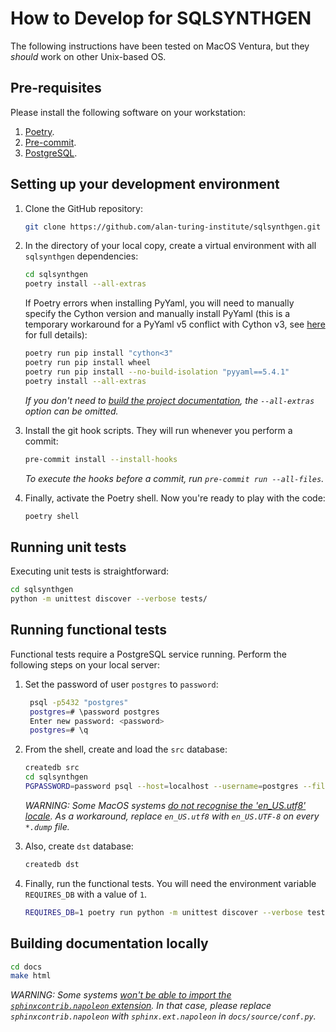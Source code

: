 # How to Develop for SQLSYNTHGEN

The following instructions have been tested on MacOS Ventura, but they *should* work on other Unix-based OS.

## Pre-requisites

Please install the following software on your workstation:

1. [Poetry](https://python-poetry.org/docs/#installation).
1. [Pre-commit](https://pre-commit.com/#install).
1. [PostgreSQL](https://postgresapp.com).

## Setting up your development environment

1. Clone the GitHub repository:

    ```bash
    git clone https://github.com/alan-turing-institute/sqlsynthgen.git
    ```

1. In the directory of your local copy, create a virtual environment with all `sqlsynthgen` dependencies:

    ```bash
    cd sqlsynthgen
    poetry install --all-extras
    ```

   If Poetry errors when installing PyYaml, you will need to manually specify the Cython version and manually install PyYaml (this is a temporary workaround for a PyYaml v5 conflict with Cython v3, see [here](https://github.com/yaml/pyyaml/issues/601) for full details):

    ```bash
    poetry run pip install "cython<3"
    poetry run pip install wheel
    poetry run pip install --no-build-isolation "pyyaml==5.4.1"
    poetry install --all-extras
    ```

    *If you don't need to [build the project documentation](#building-documentation-locally), the `--all-extras` option can be omitted.*

1. Install the git hook scripts. They will run whenever you perform a commit:

    ```bash
    pre-commit install --install-hooks
    ```

    *To execute the hooks before a commit, run `pre-commit run --all-files`.*

1. Finally, activate the Poetry shell. Now you're ready to play with the code:

    ```bash
    poetry shell
    ```

## Running unit tests

Executing unit tests is straightforward:

```bash
cd sqlsynthgen
python -m unittest discover --verbose tests/
```

## Running functional tests

Functional tests require a PostgreSQL service running. Perform the following steps on your local server:

1. Set the password of user `postgres` to `password`:

   ```bash
    psql -p5432 "postgres"
    postgres=# \password postgres
    Enter new password: <password>
    postgres=# \q
    ```

1. From the shell, create and load the `src` database:

    ```bash
    createdb src
    cd sqlsynthgen
    PGPASSWORD=password psql --host=localhost --username=postgres --file=tests/examples/src.dump
    ```

    *WARNING: Some MacOS systems [do not recognise the 'en_US.utf8' locale](https://apple.stackexchange.com/questions/206495/load-a-locale-from-usr-local-share-locale-in-os-x). As a workaround, replace `en_US.utf8` with `en_US.UTF-8` on every `*.dump` file.*

1. Also, create `dst` database:

    ```bash
    createdb dst
    ```

1. Finally, run the functional tests. You will need the environment variable `REQUIRES_DB` with a value of `1`.

    ```bash
    REQUIRES_DB=1 poetry run python -m unittest discover --verbose tests
    ```

## Building documentation locally

```bash
cd docs
make html
```

*WARNING: Some systems [won't be able to import the `sphinxcontrib.napoleon` extension](https://github.com/sphinx-doc/sphinx/issues/10378). In that case,
please replace `sphinxcontrib.napoleon` with `sphinx.ext.napoleon` in `docs/source/conf.py`.*
